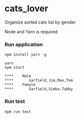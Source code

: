 cats_lover
=====================

Organize sorted cats list by gender

Node and Yarn is required

### Run application

```
npm install yarn -g

yarn
npm start

```

```
****    Male
****       Garfield,Jim,Max,Tom
****    Female
****       Garfield,Simba,Tabby

```

### Run test

```
npm run test
```
